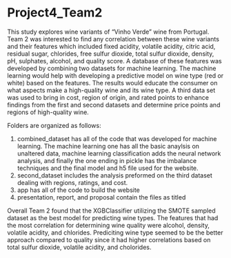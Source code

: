 # Project4_Team2
This study explores wine variants of “Vinho Verde” wine from Portugal. Team 2 was interested to find any correlation between these wine variants and their features which included fixed acidity, volatile acidity, citric acid, residual sugar, chlorides, free sulfur dioxide, total sulfur dioxide, density, pH, sulphates, alcohol, and quality score. A database of these features was developed by combining two datasets for machine learning. The machine learning would help with developing a predictive model on wine type (red or white) based on the features. The results would educate the consumer on what aspects make a high-quality wine and its wine type. A third data set was used to bring in cost, region of origin, and rated points to enhance findings from the first and second datasets and determine price points and regions of high-quality wine.

Folders are organized as follows:
1) combined_dataset has all of the code that was developed for machine learning. The machine learning one has all the basic anaylsis on unaltered data, machine learning classification adds the neural network analysis, and finally the one ending in pickle has the imbalance techniques and the final model and h5 file used for the website.
2) second_dataset includes the analysis preformed on the third dataset dealing with regions, ratings, and cost.
3) app has all of the code to build the website
4) presentation, report, and proposal contain the files as titled

   
Overall Team 2 found that the XGBClassifier utilizing the SMOTE sampled dataset as the best model for predicting wine types. The features that had the most correlation for determining wine quality were alcohol, density, volatile acidity, and chlorides. Prediciting wine type seemed to be the better approach compared to quality since it had higher correlations based on total sulfur dioxide, volatile acidity, and cholorides.

